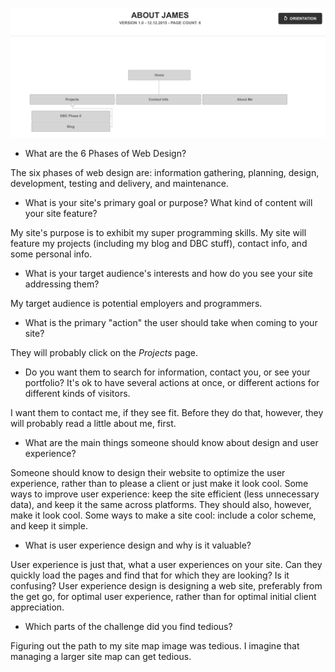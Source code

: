 ![Alt text](imgs/site-map.png)

* What are the 6 Phases of Web Design?

The six phases of web design are:
	information gathering,
	planning,
	design,
	development,
	testing and delivery, and
	maintenance.

* What is your site's primary goal or purpose? What kind of content will your site feature?

My site's purpose is to exhibit my super programming skills.  My site will feature my projects (including my blog and DBC stuff), contact info, and some personal info.

* What is your target audience's interests and how do you see your site addressing them?

My target audience is potential employers and programmers.

* What is the primary "action" the user should take when coming to your site? 

They will probably click on the *Projects* page.

* Do you want them to search for information, contact you, or see your portfolio? It's ok to have several actions at once, or different actions for different kinds of visitors.

I want them to contact me, if they see fit.  Before they do that, however, they will probably read a little about me, first.

* What are the main things someone should know about design and user experience?

Someone should know to design their website to optimize the user experience, rather than to please a client or just make it look cool.  Some ways to improve user experience: keep the site efficient (less unnecessary data), and keep it the same across platforms.  They should also, however, make it look cool.  Some ways to make a site cool: include a color scheme, and keep it simple.

* What is user experience design and why is it valuable?

User experience is just that, what a user experiences on your site.  Can they quickly load the pages and find that for which they are looking?  Is it confusing?  User experience design is designing a web site, preferably from the get go, for optimal user experience, rather than for optimal initial client appreciation.

* Which parts of the challenge did you find tedious?

Figuring out the path to my site map image was tedious.  I imagine that managing a larger site map can get tedious.
